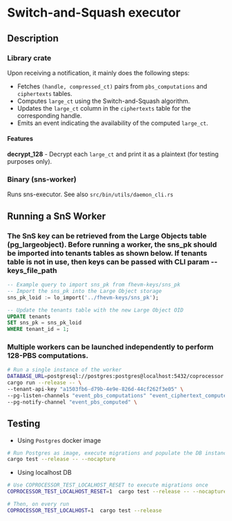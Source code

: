 # Switch-and-Squash executor

## Description

### Library crate

Upon receiving a notification, it mainly does the following steps:
- Fetches `(handle, compressed_ct)` pairs from `pbs_computations` and `ciphertexts` tables.
- Computes `large_ct` using the Switch-and-Squash algorithm.
- Updates the `large_ct` column in the `ciphertexts` table for the corresponding handle.
- Emits an event indicating the availability of the computed `large_ct`.

#### Features
**decrypt_128** - Decrypt each `large_ct` and print it as a plaintext (for testing purposes only).

### Binary (sns-worker)

Runs sns-executor. See also `src/bin/utils/daemon_cli.rs`

 
## Running a SnS Worker

### The SnS key can be retrieved from the Large Objects table (pg_largeobject). Before running a worker, the sns_pk should be imported into tenants tables as shown below. If tenants table is not in use, then keys can be passed with CLI param --keys_file_path
```sql
-- Example query to import sns_pk from fhevm-keys/sns_pk
-- Import the sns_pk into the Large Object storage
sns_pk_loid := lo_import('../fhevm-keys/sns_pk');

-- Update the tenants table with the new Large Object OID
UPDATE tenants
SET sns_pk = sns_pk_loid
WHERE tenant_id = 1;
```

### Multiple workers can be launched independently to perform 128-PBS computations.
```bash
# Run a single instance of the worker
DATABASE_URL=postgresql://postgres:postgres@localhost:5432/coprocessor \
cargo run --release -- \
--tenant-api-key "a1503fb6-d79b-4e9e-826d-44cf262f3e05" \
--pg-listen-channels "event_pbs_computations" "event_ciphertext_computed" \
--pg-notify-channel "event_pbs_computed" \
```

## Testing

- Using `Postgres` docker image
```bash
# Run Postgres as image, execute migrations and populate the DB instance with keys from fhevm-keys
cargo test --release -- --nocapture
```

- Using localhost DB

```bash
# Use COPROCESSOR_TEST_LOCALHOST_RESET to execute migrations once
COPROCESSOR_TEST_LOCALHOST_RESET=1  cargo test --release -- --nocapture

# Then, on every run
COPROCESSOR_TEST_LOCALHOST=1  cargo test --release
```

